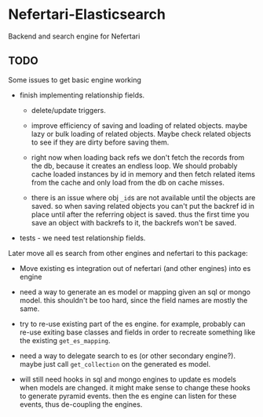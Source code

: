 # Nefertari-Elasticsearch

Backend and search engine for Nefertari

## TODO

Some issues to get basic engine working

- finish implementing relationship fields.

  - delete/update triggers.

  - improve efficiency of saving and loading of related objects. maybe
    lazy or bulk loading of related objects. Maybe check related
    objects to see if they are dirty before saving them.

  - right now when loading back refs we don't fetch the records from
    the db, because it creates an endless loop. We should probably
    cache loaded instances by id in memory and then fetch related
    items from the cache and only load from the db on cache misses.

  - there is an issue where obj `_id`s are not available until the
    objects are saved. so when saving related objects you can't put
    the backref id in place until after the referring object is
    saved. thus the first time you save an object with backrefs to it,
    the backrefs won't be saved.

- tests - we need test relationship fields.


Later move all es search from other engines and nefertari to this
package:

- Move existing es integration out of nefertari (and other engines)
  into es engine

- need a way to generate an es model or mapping given an sql or mongo
  model. this shouldn't be too hard, since the field names are mostly
  the same.

- try to re-use existing part of the es engine. for example, probably
  can re-use exiting base classes and fields in order to recreate
  something like the existing `get_es_mapping`.

- need a way to delegate search to es (or other secondary
  engine?). maybe just call `get_collection` on the generated es
  model.

- will still need hooks in sql and mongo engines to update es models
  when models are changed. it might make sense to change these hooks
  to generate pyramid events. then the es engine can listen for these
  events, thus de-coupling the engines.

